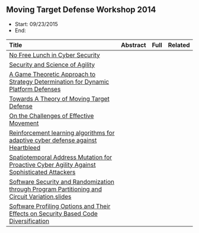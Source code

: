 ## Moving Target Defense Workshop 2014

- Start: 09/23/2015
- End: 

|Title| Abstract| Full| Related|
|:----|:----|:----|:---|
|[No Free Lunch in Cyber Security](http://csis.gmu.edu/MTD2014/slides-cybenko-keynote.pdf)| | | |
[Security and Science of Agility](http://csis.gmu.edu/MTD2014/slides-mcdaniel-keynote.pdf)| | | |
|[A Game Theoretic Approach to Strategy Determination for Dynamic Platform Defenses](http://dl.acm.org/citation.cfm?id=2663478)| | | |
|[Towards A Theory of Moving Target Defense](http://people.cis.ksu.edu/~sdeloach/publications/Conference/mtd307-zhuangA.pdf)| | | |
|[On the Challenges of Effective Movement](http://dl.acm.org/citation.cfm?id=2663480)| | | |
|[Reinforcement learning algorithms for adaptive cyber defense against Heartbleed](http://dl.acm.org/citation.cfm?id=2663481)| | | |
|[Spatiotemporal Address Mutation for Proactive Cyber Agility Against Sophisticated Attackers](http://dl.acm.org/citation.cfm?id=2663483)| | | |
|[Software Security and Randomization through Program Partitioning and Circuit Variation](http://dl.acm.org/citation.cfm?id=2663484),[slides](http://csis.gmu.edu/MTD2014/slides-andel.pdf)| | | |
|[Software Profiling Options and Their Effects on Security Based Code Diversification](http://dl.acm.org/citation.cfm?id=2663485)| | | |
